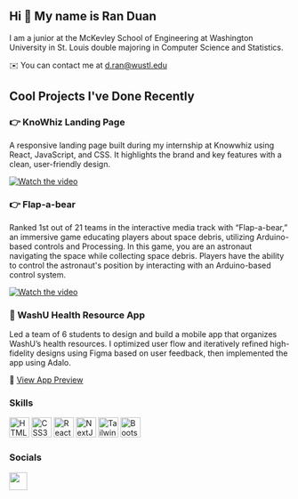## Hi 👋 My name is Ran Duan

I am a junior at the McKevley School of Engineering at Washington University in St. Louis double majoring in Computer Science and Statistics.

✉️  You can contact me at d.ran@wustl.edu

## Cool Projects I've Done Recently

### 👉 KnoWhiz Landing Page

A responsive landing page built during my internship at Knowwhiz using React, JavaScript, and CSS. It highlights the brand and key features with a clean, user-friendly design.

[![Watch the video](https://img.youtube.com/vi/XzQUHhrlAA8/0.jpg)](https://youtu.be/XzQUHhrlAA8?si=KBxj8bfzf0VnBk7g)

### 👉 Flap-a-bear

Ranked 1st out of 21 teams in the interactive media track with “Flap-a-bear,” an immersive game educating players about space debris, utilizing Arduino-based controls and Processing. In this game, you are an astronaut navigating the space while collecting space debris. Players have the ability to control the astronaut's position by interacting with an Arduino-based control system.

[![Watch the video](https://img.youtube.com/vi/EVi_R4rAVEo/0.jpg)](https://www.youtube.com/watch?v=EVi_R4rAVEo)

### 📱 WashU Health Resource App

Led a team of 6 students to design and build a mobile app that organizes WashU’s health resources. I optimized user flow and iteratively refined high-fidelity designs using Figma based on user feedback, then implemented the app using Adalo.  

🔗 [View App Preview](https://previewer.adalo.com/195e54cc-ab94-490e-8f18-b0f64eb02dc1)


### Skills
<p align="left">
<!-- <a href="https://developer.mozilla.org/en-US/docs/Web/JavaScript" target="_blank" rel="noreferrer"><img src="https://raw.githubusercontent.com/danielcranney/readme-generator/main/public/icons/skills/javascript-colored.svg" width="36" height="36" alt="JavaScript" /></a> -->
<!-- <a href="https://www.typescriptlang.org/" target="_blank" rel="noreferrer"><img src="https://raw.githubusercontent.com/danielcranney/readme-generator/main/public/icons/skills/typescript-colored.svg" width="36" height="36" alt="TypeScript" /></a> -->
<a href="https://developer.mozilla.org/en-US/docs/Glossary/HTML5" target="_blank" rel="noreferrer"><img src="https://raw.githubusercontent.com/danielcranney/readme-generator/main/public/icons/skills/html5-colored.svg" width="36" height="36" alt="HTML5" /></a>
<a href="https://www.w3.org/TR/CSS/#css" target="_blank" rel="noreferrer"><img src="https://raw.githubusercontent.com/danielcranney/readme-generator/main/public/icons/skills/css3-colored.svg" width="36" height="36" alt="CSS3" /></a>
<a href="https://reactjs.org/" target="_blank" rel="noreferrer"><img src="https://raw.githubusercontent.com/danielcranney/readme-generator/main/public/icons/skills/react-colored.svg" width="36" height="36" alt="React" /></a>
<a href="https://nextjs.org/docs" target="_blank" rel="noreferrer"><img src="https://raw.githubusercontent.com/danielcranney/readme-generator/main/public/icons/skills/nextjs-colored.svg" width="36" height="36" alt="NextJs" /></a>
<a href="https://tailwindcss.com/" target="_blank" rel="noreferrer"><img src="https://raw.githubusercontent.com/danielcranney/readme-generator/main/public/icons/skills/tailwindcss-colored.svg" width="36" height="36" alt="TailwindCSS" /></a>
<a href="https://getbootstrap.com/" target="_blank" rel="noreferrer"><img src="https://raw.githubusercontent.com/danielcranney/readme-generator/main/public/icons/skills/bootstrap-colored.svg" width="36" height="36" alt="Bootstrap" /></a>
</p>



### Socials

<p align="left"> <a href="https://www.linkedin.com/in/ran-duan03/" target="_blank" rel="noreferrer"><img src="https://raw.githubusercontent.com/danielcranney/readme-generator/main/public/icons/socials/linkedin.svg" width="32" height="32" /></a></p>
